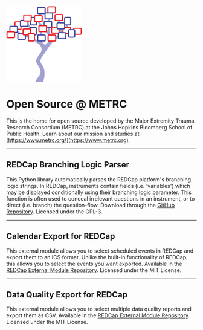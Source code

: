 <img src="assets/METRC_logo.png" width="200" height="200">

# Open Source @ METRC

This is the home for open source developed by the Major Extremity Trauma Research Consortium (METRC) at the
Johns Hopkins Bloomberg School of Public Health.  Learn about our mission and studies at [https://www.metrc.org/](https://www.metrc.org)

---

## REDCap Branching Logic Parser

This Python library automatically parses the REDCap platform's branching logic strings. In REDCap, instruments 
contain fields (i.e. 'variables') which may be displayed conditionally using their branching logic parameter. 
This function is often used to conceal irrelevant questions in an instrument, or to direct (i.e. branch) the 
question-flow. Download through the [GitHub Repository](https://github.com/metrc/redcap-branch-parser).
Licensed under the GPL-3.

---

## Calendar Export for REDCap

This external module allows you to select scheduled events in REDCap and export them to an ICS format. 
Unlike the built-in functionality of REDCap, this allows you to select the events you want exported. 
Available in the [REDCap External Module Repository](https://redcap.vanderbilt.edu/consortium/modules/).  Licensed under the MIT License.

---

## Data Quality Export for REDCap

This external module allows you to select multiple data quality reports and export them as CSV.
Available in the [REDCap External Module Repository](https://redcap.vanderbilt.edu/consortium/modules/). Licensed under the MIT License.
